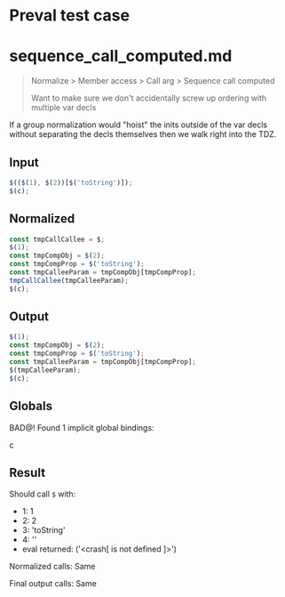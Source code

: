 # Preval test case

# sequence_call_computed.md

> Normalize > Member access > Call arg > Sequence call computed
>
> Want to make sure we don't accidentally screw up ordering with multiple var decls

If a group normalization would "hoist" the inits outside of the var decls without separating the decls themselves then we walk right into the TDZ.

## Input

`````js filename=intro
$(($(1), $(2))[$('toString')]);
$(c);
`````

## Normalized

`````js filename=intro
const tmpCallCallee = $;
$(1);
const tmpCompObj = $(2);
const tmpCompProp = $('toString');
const tmpCalleeParam = tmpCompObj[tmpCompProp];
tmpCallCallee(tmpCalleeParam);
$(c);
`````

## Output

`````js filename=intro
$(1);
const tmpCompObj = $(2);
const tmpCompProp = $('toString');
const tmpCalleeParam = tmpCompObj[tmpCompProp];
$(tmpCalleeParam);
$(c);
`````

## Globals

BAD@! Found 1 implicit global bindings:

c

## Result

Should call `$` with:
 - 1: 1
 - 2: 2
 - 3: 'toString'
 - 4: '<function>'
 - eval returned: ('<crash[ <ref> is not defined ]>')

Normalized calls: Same

Final output calls: Same
